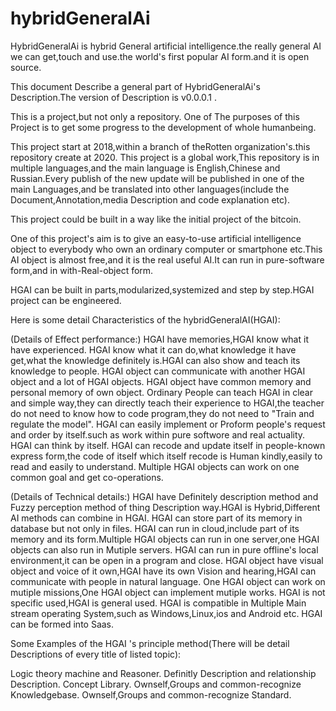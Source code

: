 # hybridGeneralAi
HybridGeneralAi is hybrid General artificial intelligence.the really general AI we can get,touch and use.the world's first popular AI form.and it is open source.

This document Describe a general part of HybridGeneralAi's Description.The version of Description is v0.0.0.1 .

This is a project,but not only a repository.
One of The purposes of this Project is to get some progress to the development of whole humanbeing.

This project start at 2018,within a branch of theRotten organization's.this repository create at 2020.
This project is a global work,This repository is in multiple languages,and the main language is English,Chinese and Russian.Every publish of the new update will be published in one of the main Languages,and be translated into other languages(include the Document,Annotation,media Description and code explanation etc).


This project could be built in a way like the initial project of the bitcoin.


One of this project's aim is to give an easy-to-use artificial intelligence object to everybody who own an ordinary computer or smartphone etc.This AI object is almost free,and it is the real useful AI.It can run in pure-software form,and in with-Real-object form.

HGAI can be built in parts,modularized,systemized and step by step.HGAI project can be engineered.

Here is some detail Characteristics of the hybridGeneralAI(HGAI):

(Details of Effect performance:)
HGAI have memories,HGAI know what it have experienced.
HGAI know what it can do,what knowledge it have get,what the knowledge definitely is.HGAI can also show and teach its knowledge to people.
HGAI object can communicate with another HGAI object and a lot of HGAI objects.
HGAI object have common memory and personal memory of own object.
Ordinary People can teach HGAI in clear and simple way,they can directly teach their experience to HGAI,the teacher do not need to know how to code program,they do not need to "Train and regulate the model".
HGAI can easily implement or Proform people's request and order by itself.such as work within pure softwore and real actuality.
HGAI can think by itself.
HGAI can recode and update itself in people-known express form,the code of itself which itself recode is Human kindly,easily to read and easily to understand.
Multiple HGAI objects can work on one common goal and get co-operations.

(Details of Technical details:)
HGAI have Definitely description method and Fuzzy perception method of thing Description way.HGAI is Hybrid,Different AI methods can combine in HGAI.
HGAI can store part of its memory in database but not only in files.
HGAI can run in cloud,include part of its memory and its form.Multiple HGAI objects can run in one server,one HGAI objects can also run in Mutiple servers.
HGAI can run in pure offline's local environment,it can be open in a program and close.
HGAI object have visual object and voice of it own,HGAI have its own Vision and hearing,HGAI can communicate with people in natural language.
One HGAI object can work on mutiple missions,One HGAI object can implement mutiple works.
HGAI is not specific used,HGAI is general used.
HGAI is compatible in Multiple Main stream operating System,such as Windows,Linux,ios and Android etc.
HGAI can be formed into Saas.



Some Examples of the HGAI 's principle method(There will be detail Descriptions of every title of listed topic):

Logic theory machine and Reasoner.
Definitly Description and relationship Description.
Concept Library.
Ownself,Groups and common-recognize Knowledgebase.
Ownself,Groups and common-recognize Standard.
